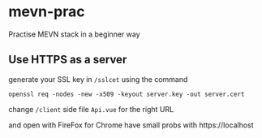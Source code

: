 # mevn-prac

Practise MEVN stack in a beginner way

## Use HTTPS as a server

generate your SSL key in `/sslcet` using the command

`openssl req -nodes -new -x509 -keyout server.key -out server.cert`

change `/client` side file `Api.vue` for the right URL

and open with FireFox for Chrome have small probs with https://localhost
